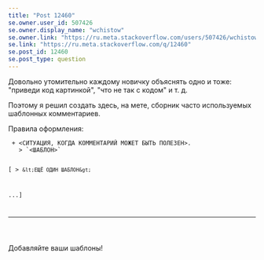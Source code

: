 ```yaml
---
title: "Post 12460"
se.owner.user_id: 507426
se.owner.display_name: "wchistow"
se.owner.link: "https://ru.meta.stackoverflow.com/users/507426/wchistow"
se.link: "https://ru.meta.stackoverflow.com/q/12460"
se.post_id: 12460
se.post_type: question
---
```

<p>Довольно утомительно каждому новичку объяснять одно и тоже: &quot;приведи код картинкой&quot;, &quot;что не так с кодом&quot; и т. д.</p>
<p>Поэтому я решил создать здесь, на мете, сборник часто используемых шаблонных комментариев.</p>
<p>Правила оформления:</p>
<pre class="lang-markdown prettyprint-override"><code> + &lt;СИТУАЦИЯ, КОГДА КОММЕНТАРИЙ МОЖЕТ БЫТЬ ПОЛЕЗЕН&gt;.
   &gt; `&lt;ШАБЛОН&gt;`

[  &gt; `&lt;ЕЩЁ ОДИН ШАБЛОН&gt;`

...]

---
</code></pre>
<p>Добавляйте ваши шаблоны!</p>
